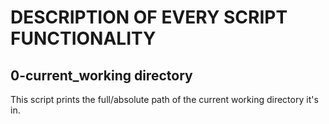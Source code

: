 # DESCRIPTION OF EVERY SCRIPT FUNCTIONALITY

## 0-current_working directory
This script prints the full/absolute path of the current working directory it's in.